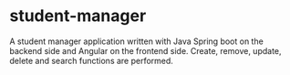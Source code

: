 # student-manager
A student manager application written with Java Spring boot on the backend side and Angular on the frontend side.
Create, remove, update, delete and search functions are performed.
